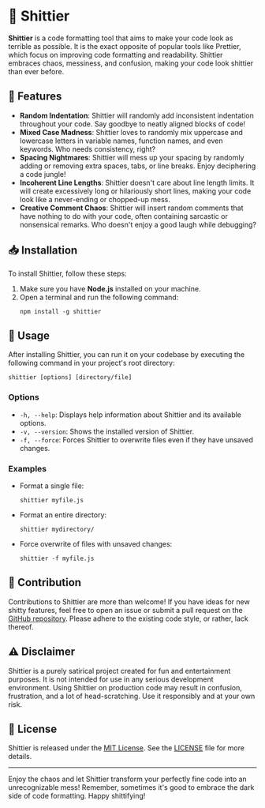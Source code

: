 # 💩 Shittier

**Shittier** is a code formatting tool that aims to make your code look as terrible as possible. It is the exact opposite of popular tools like Prettier, which focus on improving code formatting and readability. Shittier embraces chaos, messiness, and confusion, making your code look shittier than ever before.

## 🌟 Features

- **Random Indentation**: Shittier will randomly add inconsistent indentation throughout your code. Say goodbye to neatly aligned blocks of code!
- **Mixed Case Madness**: Shittier loves to randomly mix uppercase and lowercase letters in variable names, function names, and even keywords. Who needs consistency, right?
- **Spacing Nightmares**: Shittier will mess up your spacing by randomly adding or removing extra spaces, tabs, or line breaks. Enjoy deciphering a code jungle!
- **Incoherent Line Lengths**: Shittier doesn't care about line length limits. It will create excessively long or hilariously short lines, making your code look like a never-ending or chopped-up mess.
- **Creative Comment Chaos**: Shittier will insert random comments that have nothing to do with your code, often containing sarcastic or nonsensical remarks. Who doesn't enjoy a good laugh while debugging?

## 📥️ Installation

To install Shittier, follow these steps:

1. Make sure you have **Node.js** installed on your machine.
2. Open a terminal and run the following command:
   ```
   npm install -g shittier
   ```

## 🚀 Usage

After installing Shittier, you can run it on your codebase by executing the following command in your project's root directory:

```
shittier [options] [directory/file]
```

### Options

- `-h, --help`: Displays help information about Shittier and its available options.
- `-v, --version`: Shows the installed version of Shittier.
- `-f, --force`: Forces Shittier to overwrite files even if they have unsaved changes.

### Examples

- Format a single file:
  ```
  shittier myfile.js
  ```

- Format an entire directory:
  ```
  shittier mydirectory/
  ```

- Force overwrite of files with unsaved changes:
  ```
  shittier -f myfile.js
  ```

## 🤝 Contribution

Contributions to Shittier are more than welcome! If you have ideas for new shitty features, feel free to open an issue or submit a pull request on the [GitHub repository](https://github.com/yourusername/shittier). Please adhere to the existing code style, or rather, lack thereof.

## ⚠️ Disclaimer

Shittier is a purely satirical project created for fun and entertainment purposes. It is not intended for use in any serious development environment. Using Shittier on production code may result in confusion, frustration, and a lot of head-scratching. Use it responsibly and at your own risk.

## 📜 License

Shittier is released under the [MIT License](https://opensource.org/licenses/MIT). See the [LICENSE](LICENSE) file for more details.

---

Enjoy the chaos and let Shittier transform your perfectly fine code into an unrecognizable mess! Remember, sometimes it's good to embrace the dark side of code formatting. Happy shittifying!

